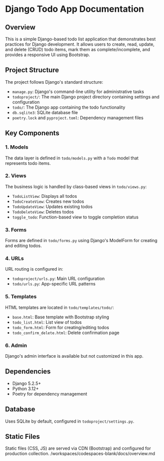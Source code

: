 # Django Todo App Documentation

## Overview

This is a simple Django-based todo list application that demonstrates best practices for Django development. It allows users to create, read, update, and delete (CRUD) todo items, mark them as complete/incomplete, and provides a responsive UI using Bootstrap.

## Project Structure

The project follows Django's standard structure:

- `manage.py`: Django's command-line utility for administrative tasks
- `todoproject/`: The main Django project directory containing settings and configuration
- `todo/`: The Django app containing the todo functionality
- `db.sqlite3`: SQLite database file
- `poetry.lock` and `pyproject.toml`: Dependency management files

## Key Components

### 1. Models
The data layer is defined in `todo/models.py` with a `Todo` model that represents todo items.

### 2. Views
The business logic is handled by class-based views in `todo/views.py`:
- `TodoListView`: Displays all todos
- `TodoCreateView`: Creates new todos
- `TodoUpdateView`: Updates existing todos
- `TodoDeleteView`: Deletes todos
- `toggle_todo`: Function-based view to toggle completion status

### 3. Forms
Forms are defined in `todo/forms.py` using Django's ModelForm for creating and editing todos.

### 4. URLs
URL routing is configured in:
- `todoproject/urls.py`: Main URL configuration
- `todo/urls.py`: App-specific URL patterns

### 5. Templates
HTML templates are located in `todo/templates/todo/`:
- `base.html`: Base template with Bootstrap styling
- `todo_list.html`: List view of todos
- `todo_form.html`: Form for creating/editing todos
- `todo_confirm_delete.html`: Delete confirmation page

### 6. Admin
Django's admin interface is available but not customized in this app.

## Dependencies

- Django 5.2.5+
- Python 3.12+
- Poetry for dependency management

## Database

Uses SQLite by default, configured in `todoproject/settings.py`.

## Static Files

Static files (CSS, JS) are served via CDN (Bootstrap) and configured for production collection.</content>
<parameter name="filePath">/workspaces/codespaces-blank/docs/overview.md
